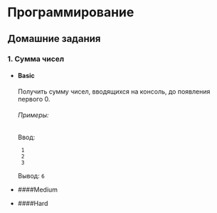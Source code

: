 # Программирование

## Домашние задания

### 1. Сумма чисел
* #### Basic 
   
    Получить сумму чисел, вводящихся на консоль, до появления первого 0.
    ###### Примеры:
    Ввод: 
   ```
    1
    2
    3
    ```
    Вывод: `6`
* ####Medium
* ####Hard
